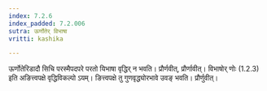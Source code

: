 ```yaml
---
index: 7.2.6
index_padded: 7.2.006
sutra: ऊर्णोतेर् विभाषा
vritti: kashika

---
```

ऊर्णोतेरिडादौ सिचि परस्मैपदपरे परतो यिभाषा वृद्धिर् न भवति। प्रौर्णवीत्, प्रौर्णावीत्। विभाषोर् णोः (1.2.3) इति अङित्त्वपक्षे वृद्धिविकल्पो ऽयम्। ङित्त्वपक्षे तु गुणवृद्ध्योरभावे उवङ् भवति। प्रौर्णुवीत्।